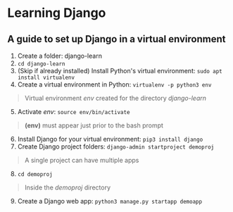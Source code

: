 # Learning Django
## A guide to set up Django in a virtual environment

1. Create a folder: django-learn
2. ```cd django-learn```
3. (Skip if already installed) Install Python's virtual environment: ```sudo apt install virtualenv```
4. Create a virtual environment in Python: ```virtualenv -p python3 env```
> Virtual environment *env* created for the directory *django-learn*
5. Activate *env*: ```source env/bin/activate```
> **(env)** must appear just prior to the bash prompt
6. Install Django for your virtual environment: ```pip3 install django```
7. Create Django project folders: ```django-admin startproject demoproj```
> A single project can have multiple apps
8. ```cd demoproj```
> Inside the *demoproj* directory
9. Create a Django web app: ```python3 manage.py startapp demoapp```
